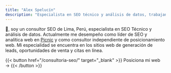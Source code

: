 ```yaml
---
title: "Alex Spelucín"
description: "Especialista en SEO técnico y análisis de datos, trabajando desde Lima, Perú."
---
```


👋, soy un consultor SEO de Lima, Perú, especialista en SEO Técnico y análisis de datos. Actualmente me desempeño como líder de SEO y analítica web en [Picnic](https://picnic.pe/) y como consultor independiente de posicionamiento web. Mi especialidad se encuentra en los sitios web de generación de leads, oportunidades de venta y citas en línea.

{{< button href="/consultoria-seo/" target="_blank" >}}
Posiciona mi web →
{{< /button >}}
